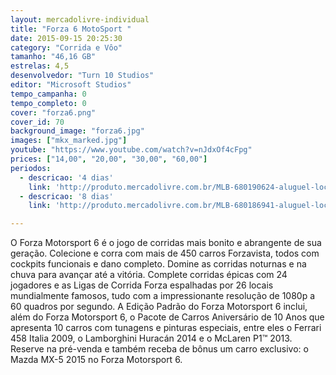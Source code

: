 ```yaml
---
layout: mercadolivre-individual
title: "Forza 6 MotoSport "
date: 2015-09-15 20:25:30
category: "Corrida e Vôo"
tamanho: "46,16 GB"
estrelas: 4,5
desenvolvedor: "Turn 10 Studios"
editor: "Microsoft Studios"
tempo_campanha: 0
tempo_completo: 0
cover: "forza6.png"
cover_id: 70
background_image: "forza6.jpg"
images: ["mkx_marked.jpg"]
youtube: "https://www.youtube.com/watch?v=nJdxOf4cFpg"
prices: ["14,00", "20,00", "30,00", "60,00"]
periodos:
  - descricao: '4 dias'
    link: 'http://produto.mercadolivre.com.br/MLB-680190624-aluguel-locaco-de-jogos-xbox-one-midia-digital-_JM'
  - descricao: '8 dias'
    link: 'http://produto.mercadolivre.com.br/MLB-680186941-aluguel-locaco-de-jogos-xbox-one-midia-digital-_JM'

---
```


O Forza Motorsport 6 é o jogo de corridas mais bonito e abrangente de sua geração. Colecione e corra com mais de 450 carros Forzavista, todos com cockpits funcionais e dano completo. Domine as corridas noturnas e na chuva para avançar até a vitória. Complete corridas épicas com 24 jogadores e as Ligas de Corrida Forza espalhadas por 26 locais mundialmente famosos, tudo com a impressionante resolução de 1080p a 60 quadros por segundo. A Edição Padrão do Forza Motorsport 6 inclui, além do Forza Motorsport 6, o Pacote de Carros Aniversário de 10 Anos que apresenta 10 carros com tunagens e pinturas especiais, entre eles o Ferrari 458 Italia 2009, o Lamborghini Huracán 2014 e o McLaren P1™ 2013. Reserve na pré-venda e também receba de bônus um carro exclusivo: o Mazda MX-5 2015 no Forza Motorsport 6.
